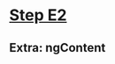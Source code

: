 # [Step E2](https://github.com/kamilkisiela/GitHunt-Lite-Angular/tree/stepE2)

## Extra: ngContent

